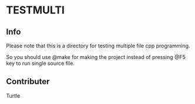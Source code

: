 # TESTMULTI

## Info

Please note that this is a directory for testing multiple file cpp programming.

So you should use @make for making the project instead of pressing @F5 key to run single source file.

## Contributer

Turtle